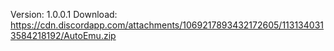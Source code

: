 Version: 1.0.0.1
Download: https://cdn.discordapp.com/attachments/1069217893432172605/1131340313584218192/AutoEmu.zip
